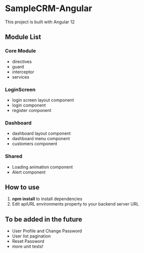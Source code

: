 # SampleCRM-Angular
This project is built with Angular 12

## Module List 

### Core Module
- directives
- guard
- interceptor
- services

### LoginScreen
- login screen layout component
- login component
- register component 


### Dashboard
- dashboard layout component
- dashboard menu component
- customers component

### Shared
- Loading animation component
- Alert component


## How to use
1. **npm install** to install dependencies
2. Edit apiURL environments property to your backend server URL


## To be added in the future
- User Profile and Change Password
- User list pagination
- Reset Password
- more unit tests!
